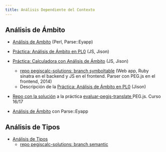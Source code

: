 ```yaml
---
title: Análisis Dependiente del Contexto
---
```


##  Análisis de Ámbito

* [Análisis de Ambito](https://campusvirtual.ull.es/ocw/pluginfile.php/2208/mod_resource/content/0/perlexamples/node282.html) (Perl, Parse::Eyapp)
* [Práctica: Análisis de Ámbito en PL0](http://crguezl.github.io/pl-html/node51.html) (JS, Jison)
* [Práctica: Calculadora con Análisis de Ámbito](http://crguezl.github.io/pl-html/node54.html) (JS, Jison)
    - [repo pegjscalc-solutions: branch symboltable](https://github.com/ULL-ESIT-GRADOII-PL/pegjscalc-solutions/tree/symboltable) (Web app, Ruby sinatra en el backend y JS en el frontend. Parser con PEG.js en el frontend, 2014)
    - Descripción de la [Práctica: Análisis de Ámbito en PL0](https://crguezl.github.io/pl-html/node51.html) (Jison)

* [Repo con la solución](https://github.com/ULL-ESIT-PL-1617/solution-pegjs-translate) a la práctica [evaluar-pegjs-translate ](https://github.com/ULL-ESIT-PL-1617/evaluar-pegjs-translate) PEG.js. Curso 16/17
* [Análisis de Ámbito](https://campusvirtual.ull.es/ocw/pluginfile.php/2319/mod_resource/content/0/perlexamples/node282.html) con Parse::Eyapp


##  Análisis de Tipos

* [Análisis de Tipos](https://campusvirtual.ull.es/ocw/pluginfile.php/2208/mod_resource/content/0/perlexamples/node294.html)
    - [repo pegjscalc-solutions: branch semantic](https://github.com/ULL-ESIT-GRADOII-PL/pegjscalc-solutions/tree/semantic)

